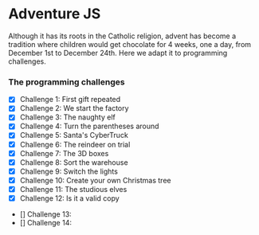 # Adventure JS
Although it has its roots in the Catholic religion, advent has become a tradition where children would get chocolate for 4 weeks, one a day, from December 1st to December 24th. Here we adapt it to programming challenges.

### The programming challenges

  - [x] Challenge 1: First gift repeated
  - [x] Challenge 2: We start the factory
  - [x] Challenge 3: The naughty elf 
  - [x] Challenge 4: Turn the parentheses around 
  - [x] Challenge 5: Santa's CyberTruck
  - [x] Challenge 6: The reindeer on trial 
  - [x] Challenge 7: The 3D boxes 
  - [x] Challenge 8: Sort the warehouse
  - [x] Challenge 9: Switch the lights
  - [x] Challenge 10: Create your own Christmas tree
  - [x] Challenge 11: The studious elves
  - [x] Challenge 12: Is it a valid copy
  - [] Challenge 13: 
  - [] Challenge 14: 
  